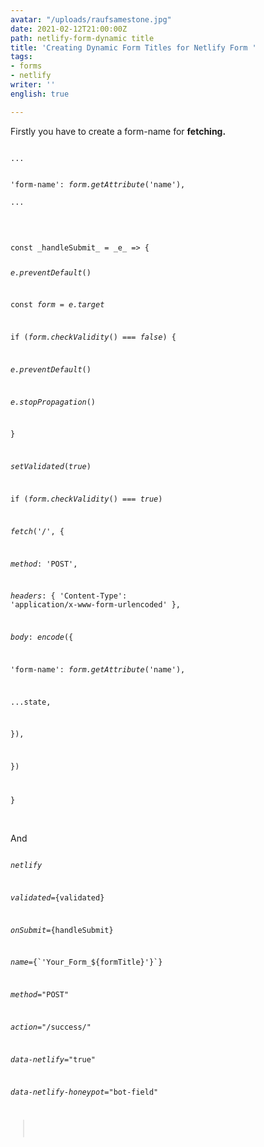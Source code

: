 ```yaml
---
avatar: "/uploads/raufsamestone.jpg"
date: 2021-02-12T21:00:00Z
path: netlify-form-dynamic title
title: 'Creating Dynamic Form Titles for Netlify Form '
tags:
- forms
- netlify
writer: ''
english: true

---
```

Firstly you have to create a form-name for **fetching.**   
  
  
<deckgo-highlight-code>  
<code slot="code">  
...

'form-name': _form.getAttribute_('name'),  
...  
</code>  
</deckgo-highlight-code>  
  
  
  
<deckgo-highlight-code>  
<code slot="code">  
const _handleSubmit_ = _e_ => {

_e.preventDefault_()

const _form_ = _e.target_

if (_form.checkValidity_() === _false_) {

_e.preventDefault_()

_e.stopPropagation_()

}

_setValidated_(_true_)

if (_form.checkValidity_() === _true_)

_fetch_('/', {

 _method_: 'POST',

 _headers_: { 'Content-Type': 'application/x-www-form-urlencoded' },

 _body_: _encode_({

'form-name': _form.getAttribute_('name'),

...state,

}),

})

}  
</code>  
</deckgo-highlight-code>

And 

<deckgo-highlight-code>  
<code slot="code">  
<FormBody

_netlify_

_validated_={validated}

_onSubmit_={handleSubmit}

_name_={\`'Your_Form_${formTitle}'}\`}

_method_="POST"

_action_="/success/"

_data-netlify_="true"

_data-netlify-honeypot_="bot-field"

>  
</code>  
</deckgo-highlight-code>